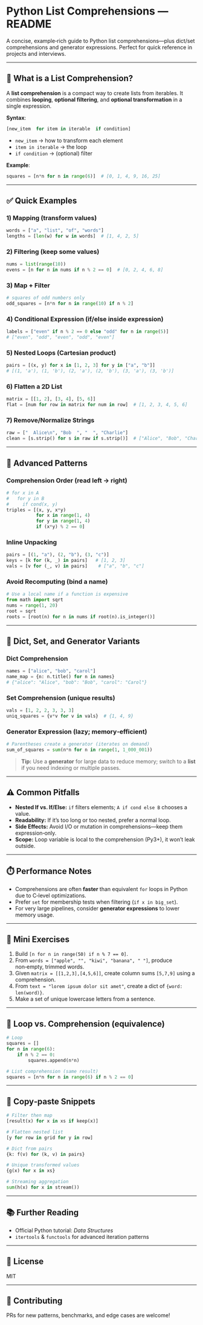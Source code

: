 # Python List Comprehensions — README

A concise, example‑rich guide to Python list comprehensions—plus dict/set comprehensions and generator expressions. Perfect for quick reference in projects and interviews.

---

## 📌 What is a List Comprehension?

A **list comprehension** is a compact way to create lists from iterables. It combines **looping**, **optional filtering**, and **optional transformation** in a single expression.

**Syntax**:

```python
[new_item  for item in iterable  if condition]
```

* `new_item` → how to transform each element
* `item in iterable` → the loop
* `if condition` → (optional) filter

**Example**:

```python
squares = [n*n for n in range(6)]  # [0, 1, 4, 9, 16, 25]
```

---

## ✅ Quick Examples

### 1) Mapping (transform values)

```python
words = ["a", "list", "of", "words"]
lengths = [len(w) for w in words]  # [1, 4, 2, 5]
```

### 2) Filtering (keep some values)

```python
nums = list(range(10))
evens = [n for n in nums if n % 2 == 0]  # [0, 2, 4, 6, 8]
```

### 3) Map + Filter

```python
# squares of odd numbers only
odd_squares = [n*n for n in range(10) if n % 2]
```

### 4) Conditional Expression (if/else inside expression)

```python
labels = ["even" if n % 2 == 0 else "odd" for n in range(5)]
# ["even", "odd", "even", "odd", "even"]
```

### 5) Nested Loops (Cartesian product)

```python
pairs = [(x, y) for x in [1, 2, 3] for y in ["a", "b"]]
# [(1, 'a'), (1, 'b'), (2, 'a'), (2, 'b'), (3, 'a'), (3, 'b')]
```

### 6) Flatten a 2D List

```python
matrix = [[1, 2], [3, 4], [5, 6]]
flat = [num for row in matrix for num in row]  # [1, 2, 3, 4, 5, 6]
```

### 7) Remove/Normalize Strings

```python
raw = ["  Alice\n", "Bob  ", "  ", "Charlie"]
clean = [s.strip() for s in raw if s.strip()]  # ["Alice", "Bob", "Charlie"]
```

---

## 🧠 Advanced Patterns

### Comprehension Order (read left → right)

```python
# for x in A
#   for y in B
#     if cond(x, y)
triples = [(x, y, x*y)
           for x in range(1, 4)
           for y in range(1, 4)
           if (x*y) % 2 == 0]
```

### Inline Unpacking

```python
pairs = [(1, "a"), (2, "b"), (3, "c")]
keys = [k for (k, _) in pairs]   # [1, 2, 3]
vals = [v for (_, v) in pairs]    # ["a", "b", "c"]
```

### Avoid Recomputing (bind a name)

```python
# Use a local name if a function is expensive
from math import sqrt
nums = range(1, 20)
root = sqrt
roots = [root(n) for n in nums if root(n).is_integer()]
```

---

## 🧩 Dict, Set, and Generator Variants

### Dict Comprehension

```python
names = ["alice", "bob", "carol"]
name_map = {n: n.title() for n in names}
# {"alice": "Alice", "bob": "Bob", "carol": "Carol"}
```

### Set Comprehension (unique results)

```python
vals = [1, 2, 2, 3, 3, 3]
uniq_squares = {v*v for v in vals}  # {1, 4, 9}
```

### Generator Expression (lazy; memory‑efficient)

```python
# Parentheses create a generator (iterates on demand)
sum_of_squares = sum(n*n for n in range(1, 1_000_001))
```

> **Tip:** Use a **generator** for large data to reduce memory; switch to a **list** if you need indexing or multiple passes.

---

## ⚠️ Common Pitfalls

* **Nested If vs. If/Else:** `if` filters elements; `A if cond else B` chooses a value.
* **Readability:** If it’s too long or too nested, prefer a normal loop.
* **Side Effects:** Avoid I/O or mutation in comprehensions—keep them expression‑only.
* **Scope:** Loop variable is local to the comprehension (Py3+), it won’t leak outside.

---

## ⏱️ Performance Notes

* Comprehensions are often **faster** than equivalent `for` loops in Python due to C‑level optimizations.
* Prefer `set` for membership tests when filtering (`if x in big_set`).
* For very large pipelines, consider **generator expressions** to lower memory usage.

---

## 🧪 Mini Exercises

1. Build `[n for n in range(50) if n % 7 == 0]`.
2. From `words = ["apple", "", "kiwi", "banana", " "]`, produce non‑empty, trimmed words.
3. Given `matrix = [[1,2,3],[4,5,6]]`, create column sums `[5,7,9]` using a comprehension.
4. From `text = "lorem ipsum dolor sit amet"`, create a dict of `{word: len(word)}`.
5. Make a set of unique lowercase letters from a sentence.

---

## 🔁 Loop vs. Comprehension (equivalence)

```python
# Loop
squares = []
for n in range(6):
    if n % 2 == 0:
        squares.append(n*n)

# List comprehension (same result)
squares = [n*n for n in range(6) if n % 2 == 0]
```

---

## 🧷 Copy‑paste Snippets

```python
# Filter then map
[result(x) for x in xs if keep(x)]

# Flatten nested list
[y for row in grid for y in row]

# Dict from pairs
{k: f(v) for (k, v) in pairs}

# Unique transformed values
{g(x) for x in xs}

# Streaming aggregation
sum(h(x) for x in stream())
```

---

## 📚 Further Reading

* Official Python tutorial: *Data Structures*
* `itertools` & `functools` for advanced iteration patterns

---

## 📝 License

MIT

---

## 🤝 Contributing

PRs for new patterns, benchmarks, and edge cases are welcome!
